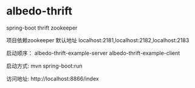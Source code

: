 # albedo-thrift
spring-boot thrift zookeeper

项目依赖zookeeper 默认地址 localhost:2181,localhost:2182,localhost:2183

启动顺序：
    albedo-thrift-example-server
    albedo-thrift-example-client

启动方式: mvn spring-boot:run 

访问地址: http://localhost:8866/index